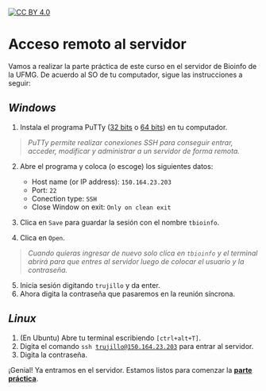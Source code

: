 [![CC BY 4.0][cc-by-shield]][cc-by]

# Acceso remoto al servidor

Vamos a realizar la parte práctica de este curso en el servidor de Bioinfo de la UFMG. De acuerdo al SO de tu computador, sigue las instrucciones a seguir:

## *Windows*

1. Instala el programa PuTTy ([32 bits](https://the.earth.li/~sgtatham/putty/latest/w32/putty.exe) o [64 bits](https://the.earth.li/~sgtatham/putty/latest/w64/putty.exe)) en tu computador.

> *PuTTy permite realizar conexiones SSH para conseguir entrar, acceder, modificar y administrar a un servidor de forma remota.*

2. Abre el programa y coloca (o escoge) los siguientes datos:
    * Host name (or IP address): <code>150.164.23.203</code>
    * Port: <code>22</code>
    * Conection type: <code>SSH</code>
    * Close Window on exit: <code>Only on clean exit</code>

3. Clica en <code>Save</code> para guardar la sesión con el nombre <code>tbioinfo</code>.
4. Clica en <code>Open</code>.

> *Cuando quieras ingresar de nuevo solo clica en <code>tbioinfo</code> y el terminal abrirá para que entres al servidor luego de colocar el usuario y la contraseña.*

5. Inicia sesión digitando <code>trujillo</code> y da enter.
6. Ahora digita la contraseña que pasaremos en la reunión síncrona.

## *Linux*

1. (En Ubuntu) Abre tu terminal escribiendo <code>[ctrl+alt+T]</code>.
2. Digita el comando <code>ssh trujillo@150.164.23.203</code> para entrar al servidor.
3. Digita la contraseña.

¡Genial! Ya entramos en el servidor. Estamos listos para comenzar la [**parte práctica**](https://github.com/ElizaAlfaro/bioinfo-para-todos/blob/main/a1-bashLinux.md#1-practica).

[cc-by]: http://creativecommons.org/licenses/by/4.0/
[cc-by-image]: https://i.creativecommons.org/l/by/4.0/88x31.png
[cc-by-shield]: https://img.shields.io/badge/License-CC%20BY%204.0-lightgrey.svg